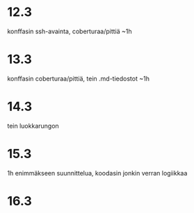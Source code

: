12.3
==== 
konffasin ssh-avainta, coberturaa/pittiä ~1h

13.3 
====
konffasin coberturaa/pittiä, tein .md-tiedostot ~1h

14.3
====
tein luokkarungon

15.3
====
1h enimmäkseen suunnittelua, koodasin jonkin verran logiikkaa

16.3
====


